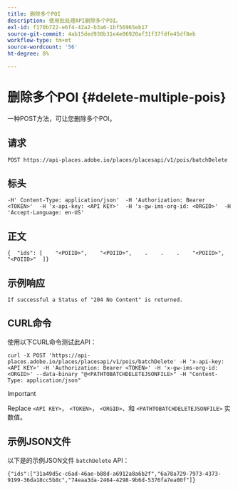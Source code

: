 ```yaml
---
title: 删除多个POI
description: 使用批处理API删除多个POI。
exl-id: f170b722-e6f4-42a2-b3a6-1bf56965eb17
source-git-commit: 4ab15ded930b31e4e06920af31f37fdfe45df8eb
workflow-type: tm+mt
source-wordcount: '56'
ht-degree: 8%

---
```


# 删除多个POI {#delete-multiple-pois}

一种POST方法，可让您删除多个POI。

## 请求

```text
POST https://api-places.adobe.io/places/placesapi/v1/pois/batchDelete
```

## 标头

```text
-H' Content-Type: application/json'  -H 'Authorization: Bearer <TOKEN>'  -H 'x-api-key: <API KEY>'  -H 'x-gw-ims-org-id: <ORGID>'  -H 'Accept-Language: en-US'
```

## 正文

```text
{  "ids": [    "<POIID>",    "<POIID>",    .    .    .    "<POIID>",    "<POIID>"  ]}
```

## 示例响应

```text
If successful a Status of "204 No Content" is returned.
```

## CURL命令

使用以下CURL命令测试此API：

```text
curl -X POST 'https://api-places.adobe.io/places/placesapi/v1/pois/batchDelete' -H 'x-api-key: <API KEY>' -H 'Authorization: Bearer <TOKEN>' -H 'x-gw-ims-org-id: <ORGID>' --data-binary "@<PATHTOBATCHDELETEJSONFILE>" -H "Content-Type: application/json"
```

>[!IMPORTANT]
>
>Replace `<API KEY>`， `<TOKEN>`， `<ORGID>`、和 `<PATHTOBATCHDELETEJSONFILE>` 实数值。

## 示例JSON文件

以下是的示例JSON文件 `batchDelete` API：

```text
{​"ids":["31a49d5c-c6ad-46ae-b88d-a6912a8a6b2f","6a78a729-7973-4373-9199-36da18cc5b8c","74eaa3da-2464-4298-9b6d-5376fa7ea00f"]​}
```
